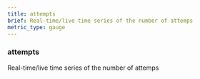 ```yaml
---
title: attempts
brief: Real-time/live time series of the number of attemps
metric_type: gauge
---
```

### attempts

Real-time/live time series of the number of attemps